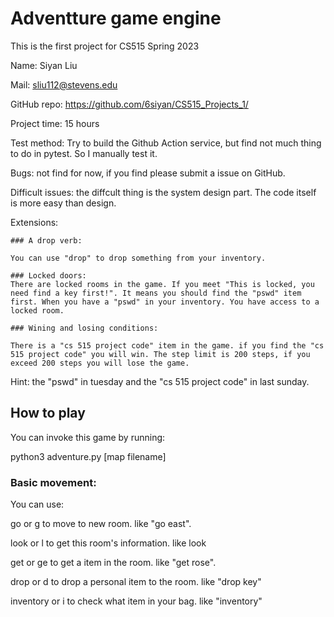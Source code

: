 # Adventture game engine

This is the first project for CS515 Spring 2023

Name: Siyan Liu 

Mail: sliu112@stevens.edu

GitHub repo: https://github.com/6siyan/CS515_Projects_1/

Project time: 15 hours

Test method: Try to build the Github Action service, but find not much thing to do in pytest. So I manually test it. 

Bugs: not find for now, if you find please submit a issue on GitHub.

Difficult issues: the diffcult thing is the system design part. The code itself is more easy than design.

Extensions:

    ### A drop verb: 

    You can use "drop" to drop something from your inventory.

    ### Locked doors: 
    There are locked rooms in the game. If you meet "This is locked, you need find a key first!". It means you should find the "pswd" item first. When you have a "pswd" in your inventory. You have access to a locked room.

    ### Wining and losing conditions: 
    
    There is a "cs 515 project code" item in the game. if you find the "cs 515 project code" you will win. The step limit is 200 steps, if you exceed 200 steps you will lose the game.

Hint: the "pswd" in tuesday and the "cs 515 project code" in last sunday.

## How to play
You can invoke this game by running:

python3 adventure.py [map filename] 

### Basic movement:
You can use:

go or g to move to new room. like "go east".

look or l to get this room's information. like look

get or ge to get a item in the room. like "get rose".

drop or d to drop a personal item to the room. like "drop key"

inventory or i to check what item in your bag. like "inventory"



